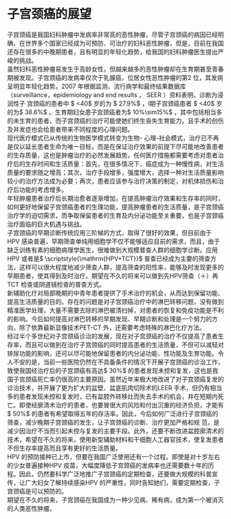 # 子宫颈癌的展望  
子宫颈癌是我国妇科肿瘤中发病率非常高的恶性肿瘤，尽管子宫颈癌的病因已经明确，在世界多个国家已经成为可预防、可治疗的妇科恶性肿瘤，但是，目前在我国还存在很多的中晚期患者，且有明显的年轻化趋势，给我国的妇科肿瘤医生提出严峻的挑战。  
虽然妇科恶性肿瘤易发生于高龄女性，但越来越多的恶性肿瘤却在生育期甚至青春期被发现。子宫颈癌的发病率仅次于乳腺癌，位居女性恶性肿瘤的第2 位，其发病呈明显年轻化趋势。2007 年根据监测、流行病学和最终结果数据库（surveillance，epidemiology and end results ， SEER ）资料表明，诊断为浸润性子 宫颈癌的患者中 $ <40$   岁的为 $ 27.9\%$  ，Ⅰ期子宫颈癌患者 $ <40$   岁 的为$ 38.6\%$ 。生育期妇女患子宫颈癌者为$ 10\%\sim15\%$ ，其中包括相当多的未生育的患者，而子宫颈癌的治疗可能使她们终生丧失生育能力，且手术的创伤及并发症也会给患者带来不同程度的心理问题。  
现代医疗模式已从传统的生物医学模式转变为生物- 心理-社会模式，治疗已不再是仅以延长患者生命为唯一目标，而是在保证治疗效果的前提下尽可能地改善患者的生存质量，这也是肿瘤治疗的必然发展趋势。任何医疗措施都需要考虑对患者治疗后的生存时间和生活质量：首先，在很多情况下，癌症成为一种慢性病，对生活质量的要求随之增高；其次，治疗手段增多，强度增大，选择一种对生活质量影响较小的治疗方法成为必要；再次，患者应该参与治疗决策的制定，对机体损伤和治疗后功能的考虑增多。  
年轻肿瘤患者治疗后长期治愈者逐渐增加，在提高肿瘤治疗效果和生存率的同时，如何更好地保留子宫颈癌患者的生理功能，提高肿瘤患者的生活质量，是子宫颈癌治疗学的迫切需求，而争取保留患者的生育及内分泌功能至关重要，也是子宫颈癌治疗面临的巨大机遇与挑战。  
子宫颈癌的早期诊断传统应用三阶梯的方式，取得了很好的效果，但目前由于HPV 感染普遍，早期筛查单纯用细胞学不仅不能够适应目前的需求，而且，由于缺乏训练有素的细胞病理学医生，很难做到大规模普查人群的细胞学诊断。应用HPV 或者是$ \scriptstyle{\mathrm{HPV+TCT}}$     普查已经成为主要的筛查方法，这样可以很大程度地减少筛查人群，提高筛查的阳性率，能够及时发现更多的早期患者，使其得到及时治疗。期望在不久的将来可以做到先HPV筛查（＋）再TCT 检查或阴道镜检查的普查方式。  
新辅助化疗对局部晚期的中青年患者提供了手术治疗的机会，从而达到保留功能、提高生活质量的目的。存在的问题是对子宫颈癌治疗中的淋巴转移问题，没有做到精准医学处理，大量不需要去除的淋巴被清扫掉，对患者的恢复和免疫功能是不利的影响。今后如何提高对淋巴转移的早期发现、早期诊断和处理是一个努力的方向，除了依靠最新显像技术PET-CT 外，还需要考虑特殊的淋巴化疗方法。  
经过半个多世纪对子宫颈癌诊治的发展，现在对子宫颈癌的治疗不仅提高了患者生存率，而且可以做到在治疗子宫颈癌的同时提高患者的生活质量，不但可以减轻对排尿功能的影响，还可以尽可能地保留患者的内分泌功能、性功能及生育功能。令人不安的是，当前一些医院仍然在不具备条件的情况下开展子宫颈癌的诊治工作，致使我国经治疗后的子宫颈癌有高达$ 30\%$  的患者发现未控和复发，这也是我国子宫颈癌死亡率仍很高的主要原因。虽然近年来极大地改进了对子宫颈癌复发的诊治技术，并开展了更为扩大的盆壁、盆底肌肉切除术的LEER 手术，但仍有相当多的患者发现未控和复发时，已有盆腔外转移灶而失去手术的机会，并在短期内死亡。即使经廓清术治疗的患者，也要冒很大的风险和付出沉重的经济负担，才能有$ 50\%$  的患者有希望取得五年的存活率。因此，今后如何广泛进行子宫颈癌的筛查，减少晚期子宫颈癌的发生，让子宫颈癌的诊断、治疗更加严格和规 范，是减少因治疗不当而引起未控与复发的主要手段。此外，还要不断改进盆腔廓清术的技术，希望在不久的将来，使用新型辅助材料和干细胞人工器官技术，使复发患者不但生存率提高而且享有更好的生活质量。  
HPV 的预防接种已上市，但要在我国广泛使用还有一个过程。即使是对十岁左右的少女普遍接种HPV 疫苗，大幅度降低子宫颈癌的发病率也还需要数十年的历程。因此，仍然要科学广泛地推广子宫颈癌的定期检查，还要做大规模的科普宣传，让广大妇女了解持续感染HPV 的严重性，同时告知她们，需要定期检查，子宫颈癌是可以预防的。  
期望在不久的将来，子宫颈癌在我国成为一种少见病、稀有病，成为第一个被消灭的人类恶性肿瘤。  
